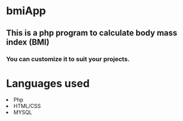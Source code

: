 # bmiApp
## This is a php program to calculate body mass index (BMI)
### You can customize it to suit your projects.

# Languages used 
<li>Php</li>
<li>HTML/CSS</li>
<li>MYSQL</li>
